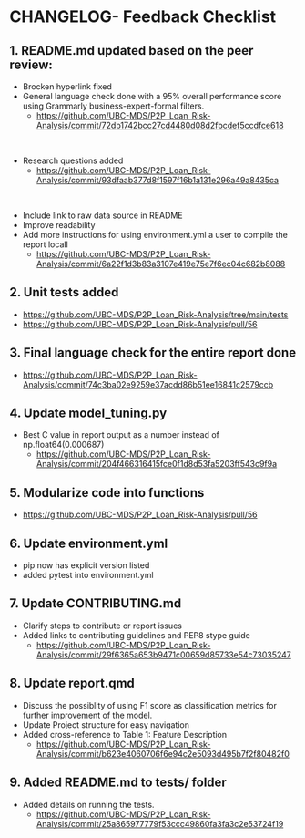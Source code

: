 # CHANGELOG- Feedback Checklist

## 1. README.md updated based on the peer review:
- Brocken hyperlink fixed
- General language check done with a 95% overall performance score using Grammarly business-expert-formal filters. <br>
    - https://github.com/UBC-MDS/P2P_Loan_Risk-Analysis/commit/72db1742bcc27cd4480d08d2fbcdef5ccdfce618
<br>

- Research questions added <br>
    - https://github.com/UBC-MDS/P2P_Loan_Risk-Analysis/commit/93dfaab377d8f1597f16b1a131e296a49a8435ca

<br>

- Include link to raw data source in README
- Improve readability 
- Add more instructions for using environment.yml a user to compile the report locall
    - https://github.com/UBC-MDS/P2P_Loan_Risk-Analysis/commit/6a22f1d3b83a3107e419e75e7f6ec04c682b8088

## 2. Unit tests added
 - https://github.com/UBC-MDS/P2P_Loan_Risk-Analysis/tree/main/tests
 - https://github.com/UBC-MDS/P2P_Loan_Risk-Analysis/pull/56

## 3. Final language check for the entire report done
- https://github.com/UBC-MDS/P2P_Loan_Risk-Analysis/commit/74c3ba02e9259e37acdd86b51ee16841c2579ccb

## 4. Update model_tuning.py 
- Best C value in report output as a number instead of np.float64(0.000687)
    - https://github.com/UBC-MDS/P2P_Loan_Risk-Analysis/commit/204f466316415fce0f1d8d53fa5203ff543c9f9a

## 5. Modularize code into functions
- https://github.com/UBC-MDS/P2P_Loan_Risk-Analysis/pull/56

## 6. Update environment.yml
- pip now has explicit version listed
- added pytest into environment.yml

## 7. Update CONTRIBUTING.md 
- Clarify steps to contribute or report issues
- Added links to contributing guidelines and PEP8 stype guide
    - https://github.com/UBC-MDS/P2P_Loan_Risk-Analysis/commit/29f6365a653b9471c00659d85733e54c73035247

## 8. Update report.qmd
- Discuss the possiblity of using F1 score as classification metrics for further improvement of the model.
- Update Project structure for easy navigation
- Added cross-reference to Table 1: Feature Description
    - https://github.com/UBC-MDS/P2P_Loan_Risk-Analysis/commit/b623e4060706f6e94c2e5093d495b7f2f80482f0

## 9. Added README.md to tests/ folder
- Added details on running the tests.
    - https://github.com/UBC-MDS/P2P_Loan_Risk-Analysis/commit/25a865977779f53ccc49860fa3fa3c2e53724f19
